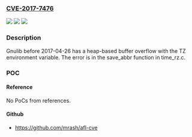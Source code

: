 ### [CVE-2017-7476](https://cve.mitre.org/cgi-bin/cvename.cgi?name=CVE-2017-7476)
![](https://img.shields.io/static/v1?label=Product&message=Gnulib%20before%202017-04-26&color=blue)
![](https://img.shields.io/static/v1?label=Version&message=%3D%20Gnulib%20before%202017-04-26%20&color=brighgreen)
![](https://img.shields.io/static/v1?label=Vulnerability&message=heap-based%20buffer%20overflow&color=brighgreen)

### Description

Gnulib before 2017-04-26 has a heap-based buffer overflow with the TZ environment variable. The error is in the save_abbr function in time_rz.c.

### POC

#### Reference
No PoCs from references.

#### Github
- https://github.com/mrash/afl-cve

